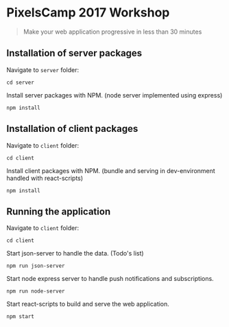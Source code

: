 # PixelsCamp 2017 Workshop

> Make your web application progressive in less than 30 minutes

## Installation of server packages

Navigate to `server` folder:

`cd server`

Install server packages with NPM. (node server implemented using express)

`npm install`

## Installation of client packages

Navigate to `client` folder:

`cd client`

Install client packages with NPM. (bundle and serving in dev-environment handled with react-scripts)

`npm install`

## Running the application

Navigate to `client` folder:

`cd client`

Start json-server to handle the data. (Todo's list)

`npm run json-server`

Start node express server to handle push notifications and subscriptions.

`npm run node-server`

Start react-scripts to build and serve the web application.

`npm start`